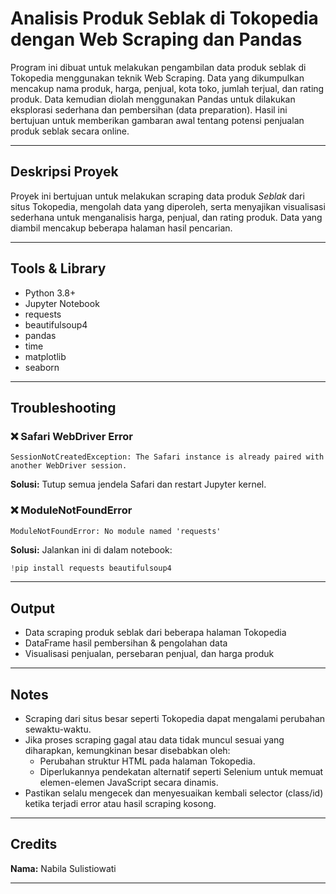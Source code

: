 # Analisis Produk Seblak di Tokopedia dengan Web Scraping dan Pandas

Program ini dibuat untuk melakukan pengambilan data produk seblak di Tokopedia menggunakan teknik Web Scraping.
Data yang dikumpulkan mencakup nama produk, harga, penjual, kota toko, jumlah terjual, dan rating produk.
Data kemudian diolah menggunakan Pandas untuk dilakukan eksplorasi sederhana dan pembersihan (data preparation).
Hasil ini bertujuan untuk memberikan gambaran awal tentang potensi penjualan produk seblak secara online.

---

## Deskripsi Proyek

Proyek ini bertujuan untuk melakukan scraping data produk *Seblak* dari situs Tokopedia, mengolah data yang diperoleh, serta menyajikan visualisasi sederhana untuk menganalisis harga, penjual, dan rating produk. Data yang diambil mencakup beberapa halaman hasil pencarian.

---

## Tools & Library

* Python 3.8+
* Jupyter Notebook
* requests
* beautifulsoup4
* pandas
* time
* matplotlib
* seaborn

---

## Troubleshooting

### ❌ Safari WebDriver Error

```
SessionNotCreatedException: The Safari instance is already paired with another WebDriver session.
```

**Solusi:** Tutup semua jendela Safari dan restart Jupyter kernel.

### ❌ ModuleNotFoundError

```
ModuleNotFoundError: No module named 'requests'
```

**Solusi:** Jalankan ini di dalam notebook:

```python
!pip install requests beautifulsoup4
```

---

## Output

* Data scraping produk seblak dari beberapa halaman Tokopedia
* DataFrame hasil pembersihan & pengolahan data
* Visualisasi penjualan, persebaran penjual, dan harga produk

---

## Notes
- Scraping dari situs besar seperti Tokopedia dapat mengalami perubahan sewaktu-waktu.
- Jika proses scraping gagal atau data tidak muncul sesuai yang diharapkan, kemungkinan besar disebabkan oleh:
   * Perubahan struktur HTML pada halaman Tokopedia.
   * Diperlukannya pendekatan alternatif seperti Selenium untuk memuat elemen-elemen JavaScript secara dinamis.
- Pastikan selalu mengecek dan menyesuaikan kembali selector (class/id) ketika terjadi error atau hasil scraping kosong.

---

## Credits

**Nama:** Nabila Sulistiowati

---
